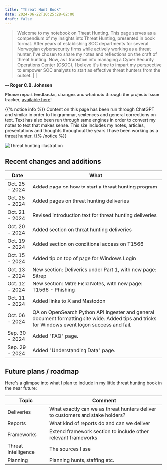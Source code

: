 ```yaml
---
title: "Threat Hunt Book"
date: 2024-06-22T10:25:28+02:00
draft: false
---
```


> Welcome to my notebook on Threat Hunting. This page serves as a compendium of my insights into Threat Hunting, presented in book format. After years of establishing SOC departments for several Norwegian cybersecurity firms while actively working as a threat hunter, I've chosen to share my notes and reflections on the craft of threat hunting. Now, as I transition into managing a Cyber Security Operations Center (CSOC), I believe it's time to impart my perspective to empower SOC analysts to start as effective threat hunters from the outset. | |

**-- Roger C.B. Johnsen**

Please report feedbacks, changes and whatnots through the projects issue tracker, [available here](https://github.com/rjohnsen/threathunting-book/issues)!

{{% notice info %}}
Content on this page has been run through ChatGPT and similar in order to fix grammar, sentences and general corrections on text. Text has also been run through same engines in order to convert my notes to text that makes sense. This site includes my notes, articles, presentations and thoughts throughout the years I have been working as a threat hunter.
{{% /notice %}}

![Threat hunting illustration](/images/mainpage-illustration-small.png)

## Recent changes and additions

| Date | What |
| ---- | ---- |
| Oct. 25 - 2024 | Added page on how to start a threat hunting program |
| Oct. 25 - 2024 | Added pages on threat hunting deliveries |
| Oct. 21 - 2024 | Revised introduction text for threat hunting deliveries |
| Oct. 20 - 2024 | Added section on threat hunting deliveries |
| Oct. 19 - 2024 | Added section on conditional access on T1566 |
| Oct. 15 - 2024 | Added tip on top of page for Windows Login |
| Oct. 13 - 2024 | New section: Deliveries under Part 1, with new page: Sitrep |
| Oct. 12 - 2024 | New section: Mitre Field Notes, with new page: T1566 - Phishing |
| Oct. 11 - 2024 | Added links to X and Mastodon |
| Oct. 06 - 2024 | QA on OpenSearch Python API ingester and general document formatting site wide. Added tips and tricks for Windows event logon success and fail. |
| Sep. 30 - 2024 | Added "FAQ" page. |
| Sep. 29 - 2024 | Added "Understanding Data" page. |

## Future plans / roadmap

Here's a glimpse into what I plan to include in my little threat hunting book in the near future: 

| Topic | Comment |
| ----- | ------------ |
| Deliveries | What exactly can we as threat hunters deliver to customers and stake holders? |
| Reports | What kind of reports do and can we deliver |
| Frameworks | Extend framework section to include other relevant frameworks |
| Threat Intelligence | The sources I use |
| Planning | Planning hunts, staffing etc. | 


